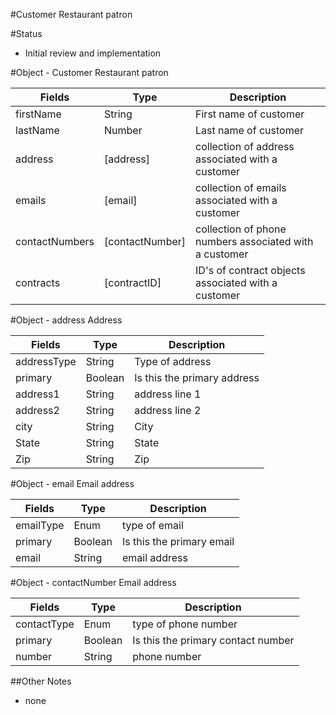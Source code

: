 #Customer
Restaurant patron

#Status
 - Initial review and implementation



#Object - Customer
Restaurant patron

| Fields        | Type           | Description
| ------------- | -------        | ------------|
| firstName     | String         | First name of customer |
| lastName      | Number         | Last name of customer |
| address       | [address]      | collection of address associated with a customer |
| emails        | [email]        | collection of emails associated with a customer |
| contactNumbers| [contactNumber]| collection of phone numbers associated with a customer |
| contracts     | [contractID]   | ID's of contract objects associated with a customer |

#Object - address
Address

| Fields        | Type           | Description
| ------------- | -------        | ------------|
| addressType   | String         | Type of address |
| primary       | Boolean        | Is this the primary address |
| address1      | String         | address line 1 |
| address2      | String         | address line 2 |
| city          | String         | City |
| State         | String         | State |
| Zip           | String         | Zip |

#Object - email
Email address

| Fields        | Type           | Description
| ------------- | -------        | ------------|
| emailType     | Enum           | type of email |
| primary       | Boolean        | Is this the primary email |
| email         | String         | email address |

#Object - contactNumber
Email address

| Fields        | Type           | Description
| ------------- | -------        | ------------|
| contactType   | Enum           | type of phone number |
| primary       | Boolean        | Is this the primary contact number |
| number        | String         | phone number |

##Other Notes
 - none
  


